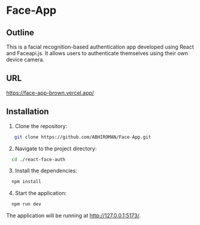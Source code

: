 # Face-App

## Outline
This is a facial recognition-based authentication app developed using React and Faceapi.js. It allows users to authenticate themselves using their own device camera.

## URL
https://face-app-brown.vercel.app/


## Installation

1. Clone the repository:

```bash
   git clone https://github.com/ABHIROMAN/Face-App.git
```

2. Navigate to the project directory:

```bash
  cd ./react-face-auth
```

3. Install the dependencies:

```bash
  npm install
```

4. Start the application:

```bash
  npm run dev
```

The application will be running at http://127.0.0.1:5173/.
